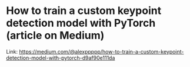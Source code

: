 # How to train a custom keypoint detection model with PyTorch (article on Medium)

Link:
https://medium.com/@alexppppp/how-to-train-a-custom-keypoint-detection-model-with-pytorch-d9af90e111da
